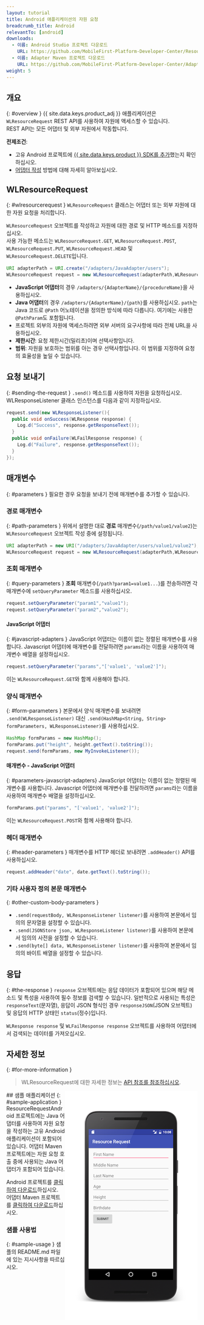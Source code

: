 ```yaml
---
layout: tutorial
title: Android 애플리케이션의 자원 요청
breadcrumb_title: Android
relevantTo: [android]
downloads:
  - 이름: Android Studio 프로젝트 다운로드
    URL: https://github.com/MobileFirst-Platform-Developer-Center/ResourceRequestAndroid/tree/release80
  - 이름: Adapter Maven 프로젝트 다운로드
    URL: https://github.com/MobileFirst-Platform-Developer-Center/Adapters/tree/release80
weight: 5
---
```

<!-- NLS_CHARSET=UTF-8 -->
## 개요
{: #overview }
{{ site.data.keys.product_adj }} 애플리케이션은 `WLResourceRequest` REST API를 사용하여 자원에 액세스할 수 있습니다.   
REST API는 모든 어댑터 및 외부 자원에서 작동합니다. 

**전제조건**:

- 고유 Android 프로젝트에 [{{ site.data.keys.product }} SDK를 추가](../../../application-development/sdk/android)했는지 확인하십시오. 
- [어댑터 작성](../../../adapters/creating-adapters) 방법에 대해 자세히 알아보십시오. 

## WLResourceRequest
{: #wlresourcerequest }
`WLResourceRequest` 클래스는 어댑터 또는 외부 자원에 대한 자원 요청을 처리합니다. 

`WLResourceRequest` 오브젝트를 작성하고 자원에 대한 경로 및 HTTP 메소드를 지정하십시오.   
사용 가능한 메소드는 `WLResourceRequest.GET`, `WLResourceRequest.POST`, `WLResourceRequest.PUT`, `WLResourceRequest.HEAD` 및 `WLResourceRequest.DELETE`입니다. 

```java
URI adapterPath = URI.create("/adapters/JavaAdapter/users");
WLResourceRequest request = new WLResourceRequest(adapterPath,WLResourceRequest.GET);
```

* **JavaScript 어댑터**의 경우 `/adapters/{AdapterName}/{procedureName}`을 사용하십시오. 
* **Java 어댑터**의 경우 `/adapters/{AdapterName}/{path}`를 사용하십시오. `path`는 Java 코드로 `@Path` 어노테이션을 정의한 방식에 따라 다릅니다. 여기에는 사용한 `@PathParam`도 포함됩니다. 
* 프로젝트 외부의 자원에 액세스하려면 외부 서버의 요구사항에 따라 전체 URL을 사용하십시오. 
* **제한시간**: 요청 제한시간(밀리초)이며 선택사항입니다. 
* **범위**: 자원을 보호하는 범위를 아는 경우 선택사항입니다. 이 범위를 지정하여 요청의 효율성을 높일 수 있습니다. 

## 요청 보내기
{: #sending-the-request }
`.send()` 메소드를 사용하여 자원을 요청하십시오. WLResponseListener 클래스 인스턴스를 다음과 같이 지정하십시오. 

```java
request.send(new WLResponseListener(){
  public void onSuccess(WLResponse response) {
    Log.d("Success", response.getResponseText());
  }
  public void onFailure(WLFailResponse response) {
    Log.d("Failure", response.getResponseText());
  }
});
```

## 매개변수
{: #parameters }
필요한 경우 요청을 보내기 전에 매개변수를 추가할 수 있습니다. 

### 경로 매개변수
{: #path-parameters }
위에서 설명한 대로 **경로** 매개변수(`/path/value1/value2`)는 `WLResourceRequest` 오브젝트 작성 중에 설정됩니다. 

```java
URI adapterPath = new URI("/adapters/JavaAdapter/users/value1/value2");
WLResourceRequest request = new WLResourceRequest(adapterPath,WLResourceRequest.GET);
```

### 조회 매개변수
{: #query-parameters }
**조회** 매개변수(`/path?param1=value1...`)를 전송하려면 각 매개변수에 `setQueryParameter` 메소드를 사용하십시오. 

```java
request.setQueryParameter("param1","value1");
request.setQueryParameter("param2","value2");
```

#### JavaScript 어댑터
{: #javascript-adapters }
JavaScript 어댑터는 이름이 없는 정렬된 매개변수를 사용합니다. Javascript 어댑터에 매개변수를 전달하려면 `params`라는 이름을 사용하여 매개변수 배열을 설정하십시오. 

```java
request.setQueryParameter("params","['value1', 'value2']");
```

이는 `WLResourceRequest.GET`와 함께 사용해야 합니다. 

### 양식 매개변수
{: #form-parameters }
본문에서 양식 매개변수를 보내려면 `.send(WLResponseListener)` 대신 `.send(HashMap<String, String> formParameters, WLResponseListener)`를 사용하십시오.   

```java
HashMap formParams = new HashMap();
formParams.put("height", height.getText().toString());
request.send(formParams, new MyInvokeListener());
```    

#### 매개변수 - JavaScript 어댑터
{: #parameters-javascript-adapters}
JavaScript 어댑터는 이름이 없는 정렬된 매개변수를 사용합니다. Javascript 어댑터에 매개변수를 전달하려면 `params`라는 이름을 사용하여 매개변수 배열을 설정하십시오. 

```java
formParams.put("params", "['value1', 'value2']");
```

이는 `WLResourceRequest.POST`와 함께 사용해야 합니다. 

### 헤더 매개변수
{: #header-parameters }
매개변수를 HTTP 헤더로 보내려면 `.addHeader()` API를 사용하십시오. 

```java
request.addHeader("date", date.getText().toString());
```

### 기타 사용자 정의 본문 매개변수
{: #other-custom-body-parameters }
- `.send(requestBody, WLResponseListener listener)`를 사용하여 본문에서 임의의 문자열을 설정할 수 있습니다. 
- `.send(JSONStore json, WLResponseListener listener)`를 사용하여 본문에서 임의의 사전을 설정할 수 있습니다. 
- `.send(byte[] data, WLResponseListener listener)`를 사용하여 본문에서 임의의 바이트 배열을 설정할 수 있습니다. 

## 응답
{: #the-response }
`response` 오브젝트에는 응답 데이터가 포함되어 있으며 해당 메소드 및 특성을 사용하여 필수 정보를 검색할 수 있습니다. 일반적으로 사용되는 특성은 `responseText`(문자열), 응답이 JSON 형식인 경우 `responseJSON`(JSON 오브젝트) 및 응답의 HTTP 상태인 `status`(정수)입니다. 

`WLResponse response` 및 `WLFailResponse response` 오브젝트를 사용하여 어댑터에서 검색되는 데이터를 가져오십시오. 

## 자세한 정보
{: #for-more-information }
> WLResourceRequest에 대한 자세한 정보는 [API 참조를 참조하십시오](../../../api/client-side-api/java/client/).

<img alt="샘플 애플리케이션 이미지" src="resource-request-success-android.png" style="float:right"/>
## 샘플 애플리케이션
{: #sample-application }
ResourceRequestAndroid 프로젝트에는 Java 어댑터를 사용하여 자원 요청을 작성하는 고유 Android 애플리케이션이 포함되어 있습니다.   
어댑터 Maven 프로젝트에는 자원 요청 호출 중에 사용되는 Java 어댑터가 포함되어 있습니다. 

Android 프로젝트를 [클릭하여 다운로드](https://github.com/MobileFirst-Platform-Developer-Center/ResourceRequestAndroid/tree/release80)하십시오.   
어댑터 Maven 프로젝트를 [클릭하여 다운로드](https://github.com/MobileFirst-Platform-Developer-Center/Adapters/tree/release80)하십시오. 

### 샘플 사용법
{: #sample-usage }
샘플의 README.md 파일에 있는 지시사항을 따르십시오. 
